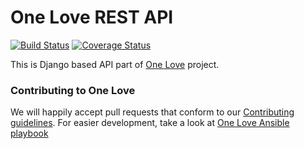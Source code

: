 One Love REST API
=================

[![Build Status](https://travis-ci.org/one-love/api.svg?branch=master)](https://travis-ci.org/one-love/api)
[![Coverage Status](https://coveralls.io/repos/one-love/api/badge.png?branch=master)](https://coveralls.io/r/one-love/api?branch=master)

This is Django based API part of [One Love](https://one-love.github.io/) project.

### Contributing to One Love
We will happily accept pull requests that conform to our [Contributing guidelines](CONTRIBUTING.md). For easier development, take a look at [One Love Ansible playbook](https://github.com/one-love/ansible-one-love)
